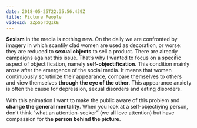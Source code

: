 ```yaml
---
date: 2018-05-25T22:35:56.439Z
title: Picture People
videoId: 2ZpSprdQIkE
---
```

**Sexism** in the media is nothing new. On the daily we are confronted by imagery in which scantily clad women are used as decoration, or worse: they are reduced to **sexual objects** to sell a product. There are already campaigns against this issue. That’s why I wanted to focus on a specific aspect of objectification, namely **self-objectification**. This condition mainly arose after the emergence of the social media. It means that women continuously scrutinize their appearance, compare themselves to others and view themselves **through the eye of the other**. This appearance anxiety is often the cause for depression, sexual disorders and eating disorders.

With this animation I want to make the public aware of this problem and **change the general mentality**. When you look at a self-objectiying person, don’t think “what an attention-seeker” (we all love attention) but have compassion for **the person behind the picture**.
